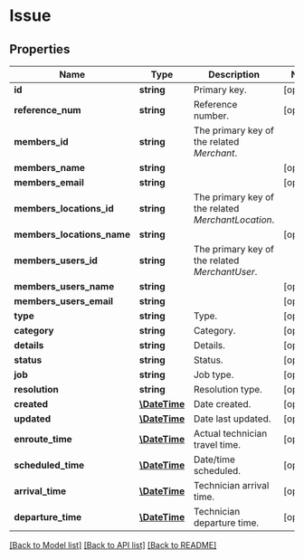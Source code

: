# Issue

## Properties
Name | Type | Description | Notes
------------ | ------------- | ------------- | -------------
**id** | **string** | Primary key. | [optional] 
**reference_num** | **string** | Reference number. | [optional] 
**members_id** | **string** | The primary key of the related *Merchant*. | 
**members_name** | **string** |  | [optional] 
**members_email** | **string** |  | [optional] 
**members_locations_id** | **string** | The primary key of the related *MerchantLocation*. | 
**members_locations_name** | **string** |  | [optional] 
**members_users_id** | **string** | The primary key of the related *MerchantUser*. | 
**members_users_name** | **string** |  | [optional] 
**members_users_email** | **string** |  | [optional] 
**type** | **string** | Type. | [optional] 
**category** | **string** | Category. | [optional] 
**details** | **string** | Details. | [optional] 
**status** | **string** | Status. | [optional] 
**job** | **string** | Job type. | [optional] 
**resolution** | **string** | Resolution type. | [optional] 
**created** | [**\DateTime**](\DateTime.md) | Date created. | [optional] 
**updated** | [**\DateTime**](\DateTime.md) | Date last updated. | [optional] 
**enroute_time** | [**\DateTime**](\DateTime.md) | Actual technician travel time. | [optional] 
**scheduled_time** | [**\DateTime**](\DateTime.md) | Date/time scheduled. | [optional] 
**arrival_time** | [**\DateTime**](\DateTime.md) | Technician arrival time. | [optional] 
**departure_time** | [**\DateTime**](\DateTime.md) | Technician departure time. | [optional] 

[[Back to Model list]](../README.md#documentation-for-models) [[Back to API list]](../README.md#documentation-for-api-endpoints) [[Back to README]](../README.md)


